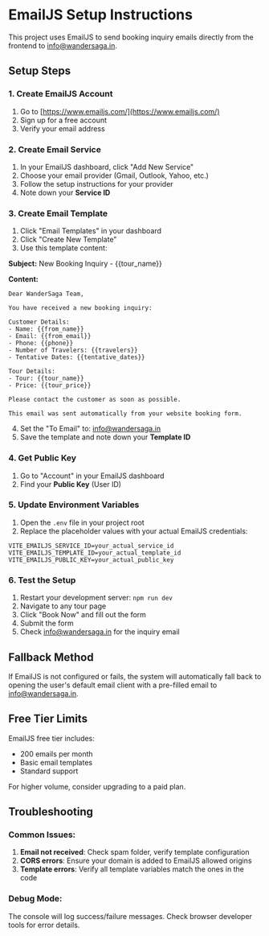 # EmailJS Setup Instructions

This project uses EmailJS to send booking inquiry emails directly from the frontend to info@wandersaga.in.

## Setup Steps

### 1. Create EmailJS Account

1. Go to [https://www.emailjs.com/](https://www.emailjs.com/)
2. Sign up for a free account
3. Verify your email address

### 2. Create Email Service

1. In your EmailJS dashboard, click "Add New Service"
2. Choose your email provider (Gmail, Outlook, Yahoo, etc.)
3. Follow the setup instructions for your provider
4. Note down your **Service ID**

### 3. Create Email Template

1. Click "Email Templates" in your dashboard
2. Click "Create New Template"
3. Use this template content:

**Subject:** New Booking Inquiry - {{tour_name}}

**Content:**

```
Dear WanderSaga Team,

You have received a new booking inquiry:

Customer Details:
- Name: {{from_name}}
- Email: {{from_email}}
- Phone: {{phone}}
- Number of Travelers: {{travelers}}
- Tentative Dates: {{tentative_dates}}

Tour Details:
- Tour: {{tour_name}}
- Price: {{tour_price}}

Please contact the customer as soon as possible.

This email was sent automatically from your website booking form.
```

4. Set the "To Email" to: info@wandersaga.in
5. Save the template and note down your **Template ID**

### 4. Get Public Key

1. Go to "Account" in your EmailJS dashboard
2. Find your **Public Key** (User ID)

### 5. Update Environment Variables

1. Open the `.env` file in your project root
2. Replace the placeholder values with your actual EmailJS credentials:

```env
VITE_EMAILJS_SERVICE_ID=your_actual_service_id
VITE_EMAILJS_TEMPLATE_ID=your_actual_template_id
VITE_EMAILJS_PUBLIC_KEY=your_actual_public_key
```

### 6. Test the Setup

1. Restart your development server: `npm run dev`
2. Navigate to any tour page
3. Click "Book Now" and fill out the form
4. Submit the form
5. Check info@wandersaga.in for the inquiry email

## Fallback Method

If EmailJS is not configured or fails, the system will automatically fall back to opening the user's default email client with a pre-filled email to info@wandersaga.in.

## Free Tier Limits

EmailJS free tier includes:

- 200 emails per month
- Basic email templates
- Standard support

For higher volume, consider upgrading to a paid plan.

## Troubleshooting

### Common Issues:

1. **Email not received**: Check spam folder, verify template configuration
2. **CORS errors**: Ensure your domain is added to EmailJS allowed origins
3. **Template errors**: Verify all template variables match the ones in the code

### Debug Mode:

The console will log success/failure messages. Check browser developer tools for error details.
